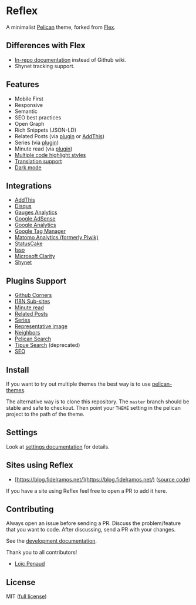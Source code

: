# Reflex

A minimalist [Pelican](http://blog.getpelican.com/) theme, forked from [Flex](https://github.com/alexandrevicenzi/Flex).

## Differences with Flex

- [In-repo documentation](docs/) instead of Github wiki.
- Shynet tracking support.

## Features

- Mobile First
- Responsive
- Semantic
- SEO best practices
- Open Graph
- Rich Snippets (JSON-LD)
- Related Posts (via [plugin](https://github.com/getpelican/pelican-plugins/tree/master/related_posts) or [AddThis](http://www.addthis.com/))
- Series (via [plugin](https://github.com/pelican-plugins/series))
- Minute read (via [plugin](https://github.com/getpelican/pelican-plugins/tree/master/post_stats))
- [Multiple code highlight styles](docs/code_highlight.md)
- [Translation support](docs/translation.md)
- [Dark mode](docs/dark_mode.md)

## Integrations

- [AddThis](http://www.addthis.com/)
- [Disqus](https://disqus.com/)
- [Gauges Analytics](http://get.gaug.es/)
- [Google AdSense](https://www.google.com.br/adsense/start/)
- [Google Analytics](https://www.google.com/analytics/web/)
- [Google Tag Manager](https://www.google.com/tagmanager/)
- [Matomo Analytics (formerly Piwik)](https://matomo.org/)
- [StatusCake](https://www.statuscake.com/)
- [Isso](https://posativ.org/isso/)
- [Microsoft Clarity](https://clarity.microsoft.com)
- [Shynet](https://github.com/milesmcc/shynet)

## Plugins Support

- [Github Corners](https://github.com/tholman/github-corners)
- [I18N Sub-sites](https://github.com/getpelican/pelican-plugins/tree/master/i18n_subsites)
- [Minute read](https://github.com/getpelican/pelican-plugins/tree/master/post_stats)
- [Related Posts](https://github.com/getpelican/pelican-plugins/tree/master/related_posts)
- [Series](https://github.com/pelican-plugins/series)
- [Representative image](https://github.com/getpelican/pelican-plugins/tree/master/representative_image)
- [Neighbors](https://github.com/getpelican/pelican-plugins/tree/master/neighbors)
- [Pelican Search](https://github.com/pelican-plugins/search)
- [Tipue Search](https://github.com/getpelican/pelican-plugins/blob/master/tipue_search/) (deprecated)
- [SEO](https://github.com/pelican-plugins/seo)

## Install

If you want to try out multiple themes the best way is to use [pelican-themes](https://github.com/getpelican/pelican-themes).

The alternative way is to clone this repository.
The `master` branch should be stable and safe to checkout.
Then point your `THEME` setting in the pelican project to the path of the theme.

## Settings

Look at [settings documentation](docs/settings.md) for details.

## Sites using Reflex

- [https://blog.fidelramos.net/](https://blog.fidelramos.net/) ([source code](https://github.com/haplo/blog.fidelramos.net))

If you have a site using Reflex feel free to open a PR to add it here.

## Contributing

Always open an issue before sending a PR.
Discuss the problem/feature that you want to code.
After discussing, send a PR with your changes.

See the [development documentation](docs/developing.md).

Thank you to all contributors!

- [Loïc Penaud](https://github.com/lpenaud)

## License

MIT ([full license](LICENSE))
